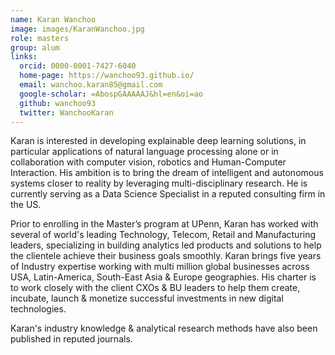 ```yaml
---
name: Karan Wanchoo
image: images/KaranWanchoo.jpg
role: masters
group: alum
links:
  orcid: 0000-0001-7427-6040
  home-page: https://wanchoo93.github.io/
  email: wanchoo.karan85@gmail.com
  google-scholar: =AbospGAAAAAJ&hl=en&oi=ao
  github: wanchoo93
  twitter: WanchooKaran
---
```


Karan is interested in developing explainable deep learning solutions, in particular applications of natural language processing alone or in collaboration with computer vision, robotics and Human-Computer Interaction. His ambition is to bring the dream of intelligent and autonomous systems closer to reality by leveraging multi-disciplinary research. He is currently serving as a Data Science Specialist in a reputed consulting firm in the US.

Prior to enrolling in the Master’s program at UPenn, Karan has worked with several of world's leading Technology, Telecom, Retail and Manufacturing leaders, specializing in building analytics led products and solutions to help the clientele achieve their business goals smoothly. Karan brings five years of Industry expertise working with multi million global businesses across USA, Latin-America, South-East Asia & Europe geographies. His charter is to work closely with the client CXOs & BU leaders to help them create, incubate, launch & monetize successful investments in new digital technologies.

Karan's industry knowledge & analytical research methods have also been published in reputed journals.